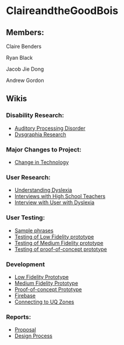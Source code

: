 # ClaireandtheGoodBois
## Members:
<p>Claire Benders</p>
<p>Ryan Black</p>
<p>Jacob Jie Dong</p>
<p>Andrew Gordon</p>

## Wikis

### Disability Research:
* [Auditory Processing Disorder](https://github.com/deco3500-2018/ClaireandtheGoodBois/wiki/Auditory-Processing-Disorders-(APD))
* [Dysgraphia Research](https://github.com/deco3500-2018/ClaireandtheGoodBois/wiki/Dysgraphia)

### Major Changes to Project:
* [Change in Technology](https://github.com/deco3500-2018/ClaireandtheGoodBois/wiki/Change-in-Technology-from-AR-to-Web-app)

### User Research:
* [Understanding Dyslexia](https://github.com/deco3500-2018/ClaireandtheGoodBois/wiki/Understanding-dyslexia-(Sufferer-POV))
* [Interviews with High School Teachers](https://github.com/deco3500-2018/ClaireandtheGoodBois/wiki/Interview-with-teachers)
* [Interview with User with Dyslexia](https://github.com/deco3500-2018/ClaireandtheGoodBois/wiki/Interview-with-user-with-Dyslexia)

### User Testing:
* [Sample phrases](https://github.com/deco3500-2018/ClaireandtheGoodBois/wiki/Dyslexia-sample-phases-and-user-testing)
* [Testing of Low Fidelity prototype](https://github.com/deco3500-2018/ClaireandtheGoodBois/wiki/User-testing-with-Low-Fidelity-Prototype)
* [Testing of Medium Fidelity prototype](https://github.com/deco3500-2018/ClaireandtheGoodBois/wiki/User-testing-with-Medium-Fidelity-Prototype)
* [Testing of proof-of-concept prototype](https://github.com/deco3500-2018/ClaireandtheGoodBois/wiki/User-testing-of-proof-of-concept-prototype)

### Development
* [Low Fidelity Prototype](https://github.com/deco3500-2018/ClaireandtheGoodBois/wiki/Low-Fidelity-Prototype)
* [Medium Fidelity Prototype](https://github.com/deco3500-2018/ClaireandtheGoodBois/wiki/Medium-Fidelity-Prototype)
* [Proof-of-concept Prototype](https://github.com/deco3500-2018/ClaireandtheGoodBois/wiki/Proof-of-concept-prototype)
* [Firebase](https://github.com/deco3500-2018/ClaireandtheGoodBois/wiki/Firebase-database)
* [Connecting to UQ Zones](https://github.com/deco3500-2018/ClaireandtheGoodBois/wiki/Connecting-to-UQ-Zones)

### Reports:
* [Proposal](https://github.com/deco3500-2018/ClaireandtheGoodBois/wiki/Proposal)
* [Design Process](https://github.com/deco3500-2018/ClaireandtheGoodBois/wiki/Design-Process)
